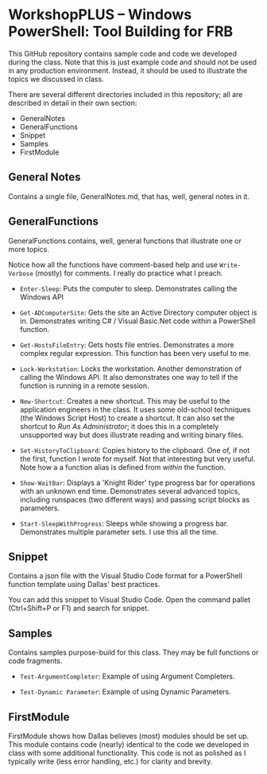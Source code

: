 # WorkshopPLUS – Windows PowerShell: Tool Building for FRB

This GitHub repository contains sample code and code we developed during the class. Note that this is just example code and should not be used in any production environment. Instead, it should be used to illustrate the topics we discussed in class.

There are several different directories included in this repository; all are described in detail in their own section:

* GeneralNotes
* GeneralFunctions
* Snippet
* Samples
* FirstModule

## General Notes

Contains a single file, GeneralNotes.md, that has, well, general notes in it.

## GeneralFunctions

GeneralFunctions contains, well, general functions that illustrate one or more topics.

Notice how all the functions have comment-based help and use ```Write-Verbose``` (mostly) for comments. I really do practice what I preach.

* ```Enter-Sleep```: Puts the computer to sleep. Demonstrates calling the Windows API

* ```Get-ADComputerSite```: Gets the site an Active Directory computer object is in. Demonstrates writing C# / Visual Basic.Net code within a PowerShell function.

* ```Get-HostsFileEntry```: Gets hosts file entries. Demonstrates a more complex regular expression. This function has been very useful to me.

* ```Lock-Workstation```: Locks the workstation. Another demonstration of calling the Windows API. It also demonstrates one way to tell if the function is running in a remote session.

* ```New-Shortcut```: Creates a new shortcut. This may be useful to the application engineers in the class. It uses some old-school techniques (the Windows Script Host) to create a shortcut. It can also set the shortcut to _Run As Administrator_; it does this in a completely unsupported way but does illustrate reading and writing binary files.

* ```Set-HistoryToClipboard```: Copies history to the clipboard. One of, if not the first, function I wrote for myself. Not that interesting but very useful. Note how a a function alias is defined from _within_ the function.

* ```Show-WaitBar```: Displays a 'Knight Rider' type progress bar for operations with an unknown end time. Demonstrates several advanced topics, including runspaces (two different ways) and passing script blocks as parameters.

* ```Start-SleepWithProgress```: Sleeps while showing a progress bar. Demonstrates multiple parameter sets. I use this all the time.

## Snippet

Contains a json file with the Visual Studio Code format for a PowerShell function template using Dallas' best practices.

You can add this snippet to Visual Studio Code. Open the command pallet (Ctrl+Shift+P or F1) and search for snippet.

## Samples

Contains samples purpose-build for this class. They may be full functions or code fragments.

* ```Test-ArgumentCompleter```: Example of using Argument Completers.

* ```Test-Dynamic Parameter```: Example of using Dynamic Parameters.

## FirstModule

FirstModule shows how Dallas believes (most) modules should be set up. This module contains code (nearly) identical to the code we developed in class with some additional functionality. This code is not as polished as I typically write (less error handling, etc.) for clarity and brevity.
